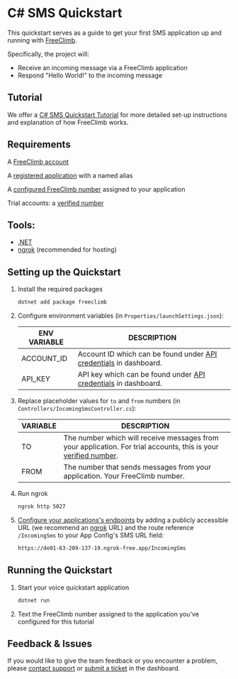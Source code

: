 # C# SMS Quickstart

This quickstart serves as a guide to get your first SMS application up and running with [FreeClimb](https://docs.freeclimb.com/docs/how-freeclimb-works).

Specifically, the project will:

- Receive an incoming message via a FreeClimb application
- Respond "Hello World!" to the incoming message

## Tutorial

We offer a [C# SMS Quickstart Tutorial](https://docs.freeclimb.com/docs/c-messaging-quickstart) for more detailed set-up instructions and explanation of how FreeClimb works.

## Requirements

A [FreeClimb account](https://www.freeclimb.com/dashboard/signup/)

A [registered application](https://docs.freeclimb.com/docs/registering-and-configuring-an-application#register-an-app) with a named alias

A [configured FreeClimb number](https://docs.freeclimb.com/docs/getting-and-configuring-a-freeclimb-number) assigned to your application

Trial accounts: a [verified number](https://docs.freeclimb.com/docs/using-your-trial-account#verifying-outbound-numbers)

## Tools:

- [.NET](https://dotnet.microsoft.com/en-us/download)
- [ngrok](https://ngrok.com/download) (recommended for hosting)

## Setting up the Quickstart

1. Install the required packages

   ```bash
   dotnet add package freeclimb
   ```

2. Configure environment variables (in `Properties/launchSettings.json`):

   | ENV VARIABLE | DESCRIPTION                                                                                                                            |
   | ------------ | -------------------------------------------------------------------------------------------------------------------------------------- |
   | ACCOUNT_ID   | Account ID which can be found under [API credentials](https://www.freeclimb.com/dashboard/portal/account/authentication) in dashboard. |
   | API_KEY      | API key which can be found under [API credentials](https://www.freeclimb.com/dashboard/portal/account/authentication) in dashboard.    |

3. Replace placeholder values for `to` and `from` numbers (in `Controllers/IncomingSmsController.cs`):

   | VARIABLE | DESCRIPTION                                                                                                                                                                                            |
   | -------- | ------------------------------------------------------------------------------------------------------------------------------------------------------------------------------------------------------ |
   | TO       | The number which will receive messages from your application. For trial accounts, this is your [verified number](https://docs.freeclimb.com/docs/using-your-trial-account#verifying-outbound-numbers). |
   | FROM     | The number that sends messages from your application. Your FreeClimb number.                                                                                                                           |

4. Run ngrok

   ```bash
   ngrok http 5027
   ```

5. [Configure your applications's endpoints](https://docs.freeclimb.com/docs/registering-and-configuring-an-application#configure-your-application) by adding a publicly accessible URL (we recommend an [ngrok](https://ngrok.com/download) URL) and the route reference `/IncomingSms` to your App Config's SMS URL field:

   ```bash
   https://de01-63-209-137-19.ngrok-free.app/IncomingSms
   ```

## Running the Quickstart

1. Start your voice quickstart application

   ```bash
   dotnet run
   ```

2. Text the FreeClimb number assigned to the application you've configured for this tutorial

## Feedback & Issues

If you would like to give the team feedback or you encounter a problem, please [contact support](https://www.freeclimb.com/support/) or [submit a ticket](https://freeclimb.com/dashboard/portal/support) in the dashboard.
